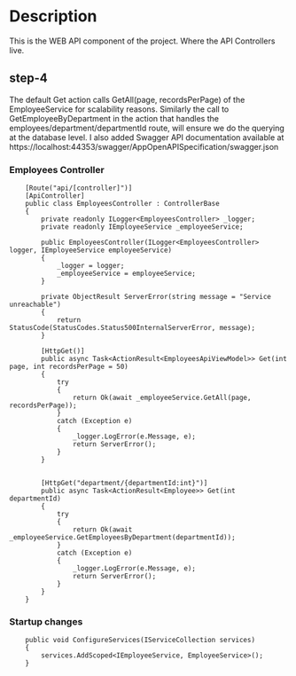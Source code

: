 ﻿# Description
This is the WEB API component of the project. Where the API Controllers live.

## step-4
The default Get action calls  GetAll(page, recordsPerPage) of the EmployeeService for scalability reasons. Similarly the call to GetEmployeeByDepartment in the action that handles the employees/department/departmentId route, will ensure we do the querying at the database level. I also added Swagger API documentation available at https://localhost:44353/swagger/AppOpenAPISpecification/swagger.json


### Employees Controller
```
    [Route("api/[controller]")]
    [ApiController]
    public class EmployeesController : ControllerBase
    {
        private readonly ILogger<EmployeesController> _logger;
        private readonly IEmployeeService _employeeService;

        public EmployeesController(ILogger<EmployeesController> logger, IEmployeeService employeeService)
        {
            _logger = logger;
            _employeeService = employeeService;
        }

        private ObjectResult ServerError(string message = "Service unreachable")
        {
            return StatusCode(StatusCodes.Status500InternalServerError, message);
        }

        [HttpGet()]
        public async Task<ActionResult<EmployeesApiViewModel>> Get(int page, int recordsPerPage = 50)
        {
            try
            {
                return Ok(await _employeeService.GetAll(page, recordsPerPage));
            }
            catch (Exception e)
            {
                _logger.LogError(e.Message, e);
                return ServerError();
            }
        }


        [HttpGet("department/{departmentId:int}")]
        public async Task<ActionResult<Employee>> Get(int departmentId)
        {
            try
            {
                return Ok(await _employeeService.GetEmployeesByDepartment(departmentId));
            }
            catch (Exception e)
            {
                _logger.LogError(e.Message, e);
                return ServerError();
            }
        }        
    }
```

### Startup changes
```
    public void ConfigureServices(IServiceCollection services)
    {
        services.AddScoped<IEmployeeService, EmployeeService>();
    }
```